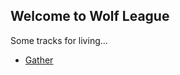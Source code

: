 ## Welcome to Wolf League

Some tracks for living...

- [Gather](github.io/commanderturner/wolfleague/media/wolf_league-gather.mp3)
